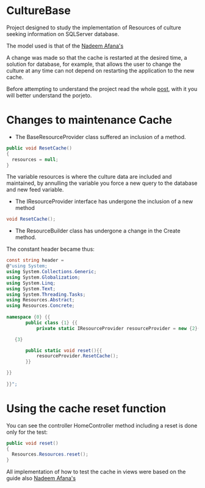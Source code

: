 # CultureBase

Project designed to study the implementation of Resources of culture seeking information on SQLServer database.

The model used is that of the [Nadeem Afana's](http://afana.me/post/aspnet-mvc-internationalization-store-strings-in-database-or-xml.aspx)

A change was made so that the cache is restarted at the desired time, a solution for database, for example, that allows the user to change the culture at any time can not depend on restarting the application to the new cache.

Before attempting to understand the project read the whole [post](http://afana.me/post/aspnet-mvc-internationalization-store-strings-in-database-or-xml.aspx), with it you will better understand the porjeto.

# Changes to maintenance Cache

 - The BaseResourceProvider class suffered an inclusion of a method.
```c#
public void ResetCache()
{
  resources = null;
}
```
The variable resources is where the culture data are included and maintained, by annulling the variable you force a new query to the database and new feed variable.

 - The IResourceProvider interface has undergone the inclusion of a new method
```c#
void ResetCache();        
```

 - The ResourceBuilder class has undergone a change in the Create method.
 
 The constant header became thus:
 
 ```c#
const string header =
@"using System;
using System.Collections.Generic;
using System.Globalization;
using System.Linq;
using System.Text;
using System.Threading.Tasks;
using Resources.Abstract;
using Resources.Concrete;
    
namespace {0} {{
        public class {1} {{
            private static IResourceProvider resourceProvider = new {2}();

    {3}

        public static void reset(){{
            resourceProvider.ResetCache();
        }}

}}  
      
}}";
```

# Using the cache reset function

You can see the controller HomeController method including a reset is done only for the test:
```c#
public void reset()
{
  Resources.Resources.reset();
}
```

All implementation of how to test the cache in views were based on the guide also [Nadeem Afana's](http://afana.me/post/aspnet-mvc-internationalization.aspx)

